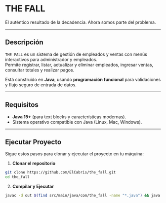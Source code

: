 # THE FALL

El auténtico resultado de la decadencia. Ahora somos parte del problema.

---

## Descripción

`THE FALL` es un sistema de gestión de empleados y ventas con menús interactivos para administrador y empleados.  
Permite registrar, listar, actualizar y eliminar empleados, ingresar ventas, consultar totales y realizar pagos.  

Está construido en **Java**, usando **programación funcional** para validaciones y flujo seguro de entrada de datos.

---


## Requisitos

- **Java 15+** (para text blocks y características modernas).
- Sistema operativo compatible con Java (Linux, Mac, Windows).

---

## Ejecutar Proyecto

Sigue estos pasos para clonar y ejecutar el proyecto en tu máquina:

1. **Clonar el repositorio**

```bash
git clone https://github.com/ElCabris/the_fall.git
cd the_fall
```
2. **Compilar y Ejecutar**
```bash
javac -d out $(find src/main/java/com/the_fall -name "*.java") && java -cp out com.the_fall.App
```